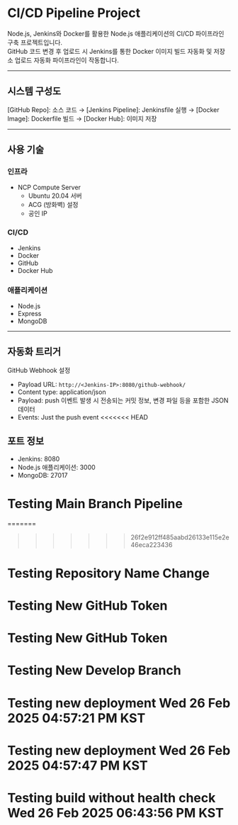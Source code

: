 # CI/CD Pipeline Project
Node.js, Jenkins와 Docker를 활용한 Node.js 애플리케이션의 CI/CD 파이프라인 구축 프로젝트입니다. <br>
GitHub 코드 변경 후 업로드 시 Jenkins를 통한 Docker 이미지 빌드 자동화 및 저장소 업로드 자동화 파이프라인이 작동합니다.

-----
## 시스템 구성도
[GitHub Repo]: 소스 코드 → [Jenkins Pipeline]: Jenkinsfile 실행 → [Docker Image]: Dockerfile 빌드 → [Docker Hub]: 이미지 저장

-----
## 사용 기술
### 인프라
- NCP Compute Server
  - Ubuntu 20.04 서버
  - ACG (방화벽) 설정
  - 공인 IP

### CI/CD
- Jenkins <br>
- Docker <br>
- GitHub <br>
- Docker Hub <br>

### 애플리케이션
- Node.js <br>
- Express <br>
- MongoDB <br>

------
## 자동화 트리거
GitHub Webhook 설정
   - Payload URL: `http://<Jenkins-IP>:8080/github-webhook/`
   - Content type: application/json
   - Payload: push 이벤트 발생 시 전송되는 커밋 정보, 변경 파일 등을 포함한 JSON 데이터
   - Events: Just the push event
<<<<<<< HEAD

## 포트 정보
- Jenkins: 8080
- Node.js 애플리케이션: 3000
- MongoDB: 27017
# Testing Main Branch Pipeline
=======
>>>>>>> 26f2e912ff485aabd26133e115e2e46eca223436
# Testing Repository Name Change
# Testing New GitHub Token
# Testing New GitHub Token
# Testing New Develop Branch
# Testing new deployment Wed 26 Feb 2025 04:57:21 PM KST
# Testing new deployment Wed 26 Feb 2025 04:57:47 PM KST
# Testing build without health check Wed 26 Feb 2025 06:43:56 PM KST
